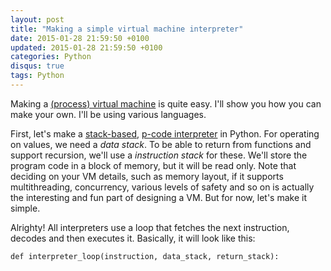```yaml
---
layout: post
title: "Making a simple virtual machine interpreter"
date: 2015-01-28 21:59:50 +0100
updated: 2015-01-28 21:59:50 +0100
categories: Python
disqus: true
tags: Python
---
```


Making a [(process) virtual machine][vm] is quite easy. I'll show you how you can
make your own. I'll be using various languages.

First, let's make a [stack-based][stack-machine], [p-code interpreter][p-code]
in Python.  For operating on values, we need a _data stack_. To be able to
return from functions and support recursion, we'll use a _instruction stack_
for these. We'll store the program code in a block of memory, but it will be
read only. Note that deciding on your VM details, such as memory layout, if it
supports multithreading, concurrency, various levels of safety and so on is
actually the interesting and fun part of designing a VM.  But for now, let's
make it simple.

Alrighty! All interpreters use a loop that fetches the next instruction,
decodes and then executes it.  Basically, it will look like this:

    def interpreter_loop(instruction, data_stack, return_stack):
      


[csl-stack-machine]: https://github.com/cslarsen/stack-machine
[p-code]: https://en.wikipedia.org/wiki/P-code_machine
[process-vm]: https://en.wikipedia.org/wiki/Virtual_machine#Process_virtual_machines
[register-machine]: https://en.wikipedia.org/wiki/Register_machine
[stack-machine]: https://en.wikipedia.org/wiki/Stack_machine
[vm]: https://en.wikipedia.org/wiki/Virtual_machine
